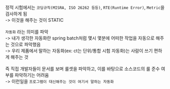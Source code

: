 정적 시험에서는 `코딩규칙(MISRA, ISO 26262 등등)`, `RTE(Runtime Error)`, `Metric`을 검사하게 됨<br>
-> 이것을 해주는 것이 STATIC<br>
<br>
`자동화` 라는 의미를 파악<br>
-> 내가 생각한 자동화란 spring batch처럼 몇시 몇분에 어떠한 작업을 자동으로 해주는 것으로 파악했음<br>
-> 우리 제품에서 말하는 자동화(ex: ct는 단위/통합 시험 자동화)는 사람이 쓰기 편하게 해주는 것<br>
<br>
즉 직접 개발자들이 문서를 보며 룰셋을 파악하고, 이를 바탕으로 소스코드의 룰 준수 여부를 파악하기는 어려움<br> 
-> 이런일을 `프로그램이 대신해주는 것이 여기서 말하는 자동화`<br>
  
